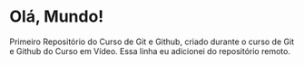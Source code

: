 # Olá, Mundo!
 Primeiro Repositório do Curso de Git e Github, criado durante o curso de Git e Github do Curso em Vídeo.
 Essa linha eu adicionei do repositório remoto.
